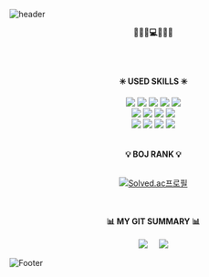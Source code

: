 ![header](https://capsule-render.vercel.app/api?type=waving&color=C8DBBE&height=200&section=header&text=RyunKyung%20Kim&animation=twinkling&fontSize=50&fontAlignY=35&fontColor=fff)
 


<div align="center">
 <div>
  
  <b>🧑🏻‍💻💻🎵🍦🍍</b>
  
 </div>
 <br/><br/>
 <div>
  
  <b>✳️ USED SKILLS ✳️</b><br/>
  
  <img src="https://img.shields.io/badge/mysql-4479A1?style=flat&logo=mysql&logoColor=white"> 
  <img src="https://img.shields.io/badge/java-007396?style=flat&logo=java&logoColor=white">
  <img src="https://img.shields.io/badge/spring-6DB33F?style=flat&logo=spring&logoColor=white">
  <img src="https://img.shields.io/badge/linux-FCC624?style=flat&logo=linux&logoColor=black"> 
  <img src="https://img.shields.io/badge/amazonaws-232F3E?style=flat&logo=amazonaws&logoColor=white"> 
  <br/>
  <img src="https://img.shields.io/badge/react-61DAFB?style=flat&logo=react&logoColor=black"> 
  <img src="https://img.shields.io/badge/html5-E34F26?style=flat&logo=html5&logoColor=white"> 
  <img src="https://img.shields.io/badge/css-1572B6?style=flat&logo=css3&logoColor=white"> 
  <img src="https://img.shields.io/badge/javascript-F7DF1E?style=flat&logo=javascript&logoColor=black"> 
  <br/>  
  <img src="https://img.shields.io/badge/apache tomcat-F8DC75?style=flat&logo=apachetomcat&logoColor=white">
  <img src="https://img.shields.io/badge/python-3776AB?style=flat&logo=python&logoColor=white"> 
  <img src="https://img.shields.io/badge/postman-FF6C37?style=flat&logo=postman&logoColor=white"> 
  <img src="https://img.shields.io/badge/docker-2496ED?style=flat&logo=docker&logoColor=white"> 
 
  
 </div>
 <br/><br/>
 <div>
  <b>💡 BOJ RANK 💡</b><br/><br/>
   
   [![Solved.ac프로필](http://mazassumnida.wtf/api/v2/generate_badge?boj=ddukbul04)](https://solved.ac/ddukbul04)

 </div>
 <br/><br/>
 <div align="center">
   <b>📊 MY GIT SUMMARY 📊</b><br/><br/>
   
   <img src="https://github-readme-stats.vercel.app/api/top-langs/?username=loisRK&layout=compact&bg_color=C8DBBE&title_color=000&text_color=000">
   &nbsp;&nbsp;&nbsp;
   <img src="https://github-readme-stats.vercel.app/api?username=loisRK&show_icons=false&bg_color=C8DBBE&title_color=000&text_color=000">

  </div>
</div>



![Footer](https://capsule-render.vercel.app/api?type=waving&color=EEEEEE&height=200&section=footer)
